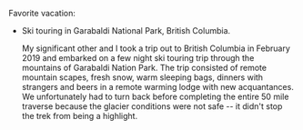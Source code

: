 Favorite vacation:

- Ski touring in Garabaldi National Park, British Columbia.

  My significant other and I took a trip out to British Columbia in February 2019 and embarked on a few night ski touring trip through the mountains of Garabaldi Nation Park. The trip consisted of remote mountain scapes, fresh snow, warm sleeping bags, dinners with strangers and beers in a remote warming lodge with new acquantances. We unfortunately had to turn back before completing the entire 50 mile traverse because the glacier conditions were not safe -- it didn't stop the trek from being a highlight. 
